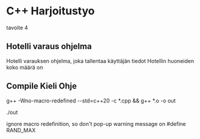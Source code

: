 # C++ Harjoitustyo
tavoite 4
## Hotelli varaus ohjelma
Hotelli varauksen ohjelma, joka tallentaa käyttäjän tiedot
Hotellin huoneiden koko määrä on  
## Compile Kieli Ohje
g++ -Wno-macro-redefined --std=c++20 -c *.cpp && g++ *.o -o out 

./out

ignore macro redefinition, so don't pop-up warning message on #define RAND_MAX


